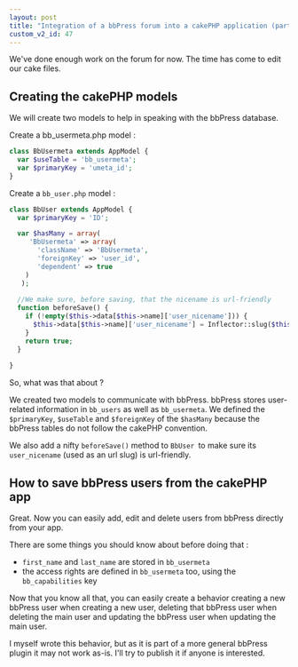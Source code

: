 ```yaml
---
layout: post
title: "Integration of a bbPress forum into a cakePHP application (part 2)"
custom_v2_id: 47
---
```


We've done enough work on the forum for now. The time has come to edit our
cake files.

## Creating the cakePHP models

We will create two models to help in speaking with the bbPress database.

Create a bb_usermeta.php model :

    
```php
class BbUsermeta extends AppModel {  
  var $useTable = 'bb_usermeta';  
  var $primaryKey = 'umeta_id';  
}
```

Create a `bb_user.php` model :

    
```php
class BbUser extends AppModel {  
  var $primaryKey = 'ID';  

  var $hasMany = array(  
     'BbUsermeta' => array(  
       'className' => 'BbUsermeta',  
       'foreignKey' => 'user_id',  
       'dependent' => true  
    )  
   );  
  
  //We make sure, before saving, that the nicename is url-friendly  
  function beforeSave() {  
    if (!empty($this->data[$this->name]['user_nicename'])) {  
      $this->data[$this->name]['user_nicename'] = Inflector::slug($this->data[$this->name]['user_nicename']);  
    }  
    return true;  
  }  
  
}
```

So, what was that about ?

We created two models to communicate with bbPress. bbPress stores user-related
information in `bb_users` as well as `bb_usermeta`. We defined the
`$primaryKey`, `$useTable` and `$foreignKey` of the `$hasMany` because the
bbPress tables do not follow the cakePHP convention.

We also add a nifty `beforeSave()` method to `BbUser `to make sure its
`user_nicename` (used as an url slug) is url-friendly.

## How to save bbPress users from the cakePHP app

Great. Now you can easily add, edit and delete users from bbPress directly
from your app.

There are some things you should know about before doing that :

  * `first_name` and `last_name` are stored in `bb_usermeta`
  * the access rights are defined in `bb_usermeta` too, using the `bb_capabilities` key

Now that you know all that, you can easily create a behavior creating a new
bbPress user when creating a new user, deleting that bbPress user when
deleting the main user and updating the bbPress user when updating the main
user.

I myself wrote this behavior, but as it is part of a more general bbPress
plugin it may not work as-is. I'll try to publish it if anyone is interested.

